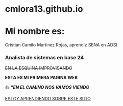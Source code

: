 # cmlora13.github.io

# Mi nombre es:
Cristian Camilo Martinez Rojas, 
aprendiz SENA en ADSI.

### Analista de sistemas en base 24



~~EN LA ESQUINA IMPROVISANDO~~


**ESTA ES MI PRIMERA PAGINA WEB**



:+1: ***"EN EL CAMINO NOS VAMOS VIENDO***

[ESTOY APRENDIENDO SOBRE ESTE SITIO](https://pages.github.com/)
